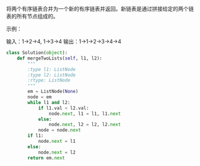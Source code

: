 将两个有序链表合并为一个新的有序链表并返回。新链表是通过拼接给定的两个链表的所有节点组成的。 

示例：

输入：1->2->4, 1->3->4
输出：1->1->2->3->4->4

```python
class Solution(object):
    def mergeTwoLists(self, l1, l2):
        """
        :type l1: ListNode
        :type l2: ListNode
        :rtype: ListNode
        """
        em = ListNode(None)
        node = em
        while l1 and l2:
            if l1.val < l2.val:
                node.next, l1 = l1, l1.next
            else:
                node.next, l2 = l2, l2.next
            node = node.next
        if l1:
            node.next = l1
        else:
            node.next = l2
        return em.next
```


